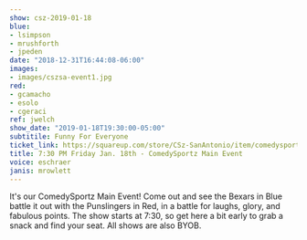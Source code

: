 ```yaml
---
show: csz-2019-01-18
blue:
- lsimpson
- mrushforth
- jpeden
date: "2018-12-31T16:44:08-06:00"
images:
- images/cszsa-event1.jpg
red:
- gcamacho
- esolo
- cgeraci
ref: jwelch
show_date: "2019-01-18T19:30:00-05:00"
subtitile: Funny For Everyone
ticket_link: https://squareup.com/store/CSz-SanAntonio/item/comedysportz-friday-night-21
title: 7:30 PM Friday Jan. 18th - ComedySportz Main Event
voice: eschraer
janis: mrowlett
---
```


It's our ComedySportz Main Event! Come out and see the Bexars in Blue battle it out with the Punslingers in Red, in a battle for laughs, glory, and fabulous points. The show starts at 7:30, so get here a bit early to grab a snack and find your seat. All shows are also BYOB.
